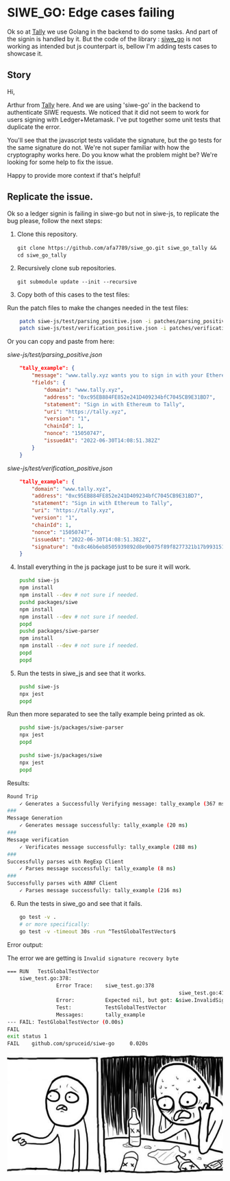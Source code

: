 # SIWE_GO: Edge cases failing

Ok so at [Tally](https://tally.xyz) we use Golang in the backend to do some tasks.
And part of the signin is handled by it.
But the code of the library : [siwe_go](github.com/spruceid/siwe_go) is not working as intended but js counterpart is, bellow I'm adding tests cases to showcase it.

## Story
 
 Hi,
 
 Arthur from [Tally](https://tally.xyz) here. 
 And we are using 'siwe-go' in the backend to authenticate SIWE requests.
 We noticed that it did not seem to work for users signing with Ledger+Metamask.
 I've put together some unit tests that duplicate the error. 
 
 You'll see that the javascript tests validate the signature, but the go tests for the same signature do not. 
 We're not super familiar with how the cryptography works here.
 Do you know what the problem might be? We're looking for some help to fix the issue. 
 
 Happy to provide more context if that's helpful!

## Replicate the issue.

Ok so a ledger signin is failing in siwe-go but not in siwe-js, to replicate the bug please, follow the next steps:

1. Clone this repository.

	`git clone https://github.com/afa7789/siwe_go.git siwe_go_tally && cd siwe_go_tally`

2. Recursively clone sub repositories. 

	`git submodule update --init --recursive`

3. Copy both of this cases to the test files:

Run the patch files to make the changes needed in the test files:

```bash
	patch siwe-js/test/parsing_positive.json -i patches/parsing_positive.patch
	patch siwe-js/test/verification_positive.json -i patches/verification_positive.patch
```

Or you can copy and paste from here:

_siwe-js/test/parsing_positive.json_
```json
    "tally_example": {
        "message": "www.tally.xyz wants you to sign in with your Ethereum account:\n0xc95EB884FE852e241D409234bfC7045CB9E31BD7\n\nSign in with Ethereum to Tally\n\nURI: https://tally.xyz\nVersion: 1\nChain ID: 1\nNonce: 15050747\nIssued At: 2022-06-30T14:08:51.382Z",
        "fields": {
            "domain": "www.tally.xyz",
            "address": "0xc95EB884FE852e241D409234bfC7045CB9E31BD7",
            "statement": "Sign in with Ethereum to Tally",
            "uri": "https://tally.xyz",
            "version": "1",
            "chainId": 1,
            "nonce": "15050747",
            "issuedAt": "2022-06-30T14:08:51.382Z"
        }
    }
```

_siwe-js/test/verification_positive.json_
```json
	"tally_example": {
		"domain": "www.tally.xyz",
		"address": "0xc95EB884FE852e241D409234bfC7045CB9E31BD7",
		"statement": "Sign in with Ethereum to Tally",
		"uri": "https://tally.xyz",
		"version": "1",
		"chainId": 1,
		"nonce": "15050747",
		"issuedAt": "2022-06-30T14:08:51.382Z",
		"signature": "0x8c46b6eb8505939892d8e9b075f89f8277321b17b993151f37810cdda38cce6f4a85909d2b53e6a14629c74c0ac38bf4becde78ee5b2529812bf6cceaf7b2a2501"
	}
```

4. Install everything in the js package just to be sure it will work.

```bash
	pushd siwe-js
	npm install
	npm install --dev # not sure if needed.
	pushd packages/siwe
	npm install
	npm install --dev # not sure if needed.
	popd
	pushd packages/siwe-parser
	npm install
	npm install --dev # not sure if needed.
	popd
	popd
```

5. Run the tests in siwe_js and see that it works.

```bash
	pushd siwe-js
	npx jest
	popd
```

Run then more separated to see the tally example being printed as ok.

```bash
	pushd siwe-js/packages/siwe-parser
	npx jest
	popd
```

```bash
	pushd siwe-js/packages/siwe
	npx jest
	popd
```

Results:

```bash
Round Trip
	✓ Generates a Successfully Verifying message: tally_example (367 ms)
###
Message Generation
    ✓ Generates message successfully: tally_example (20 ms)
###
Message verification
	✓ Verificates message successfully: tally_example (288 ms)
###
Successfully parses with RegExp Client
    ✓ Parses message successfully: tally_example (8 ms)
###
Successfully parses with ABNF Client
    ✓ Parses message successfully: tally_example (216 ms)
```


6. Run the tests in siwe_go and see that it fails.

```bash
	go test -v .
	# or more specifically:
	go test -v -timeout 30s -run ^TestGlobalTestVector$

```

Error output:

The error we are getting is `Invalid signature recovery byte`

```bash
=== RUN   TestGlobalTestVector
    siwe_test.go:378: 
                Error Trace:    siwe_test.go:378
                                                        siwe_test.go:411
                Error:          Expected nil, but got: &siwe.InvalidSignature{string:"Invalid signature recovery byte"}
                Test:           TestGlobalTestVector
                Messages:       tally_example
--- FAIL: TestGlobalTestVector (0.00s)
FAIL
exit status 1
FAIL    github.com/spruceid/siwe-go     0.020s
```

![Theme meme](resources/meme.png)
